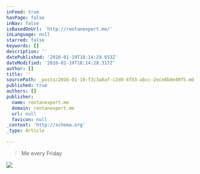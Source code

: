```yaml
---
inFeed: true
hasPage: false
inNav: false
isBasedOnUrl: 'http://rentanexpert.me/'
inLanguage: null
starred: false
keywords: []
description: ''
datePublished: '2016-01-19T18:14:29.653Z'
dateModified: '2016-01-19T18:14:28.317Z'
author: []
title: ''
sourcePath: _posts/2016-01-19-f3c3a8af-c2d0-4f53-abcc-2ece8bde49f5.md
published: true
authors: []
publisher:
  name: rentanexpert.me
  domain: rentanexpert.me
  url: null
  favicon: null
_context: 'http://schema.org'
_type: Article

---
```

> Me every Friday

![](https://s3-us-west-2.amazonaws.com/the-grid-img/p/1b274f39abf37938ca1c796f3600f5b7266ff9be.gif)